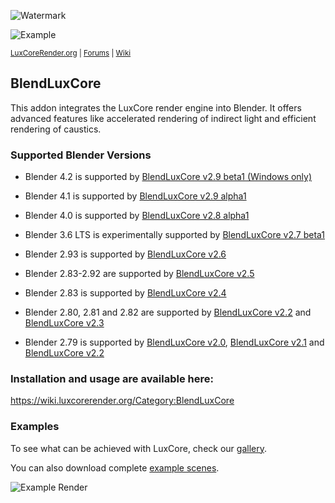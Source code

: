 ![Watermark](https://github.com/LuxCoreRender/BlendLuxCore/blob/master/luxcorerender-logo_orange_grey-shiny.png)

![Example](https://github.com/LuxCoreRender/BlendLuxCore/blob/master/luxcorerender_caustics_scene.jpg)

<sup> [LuxCoreRender.org](https://luxcorerender.org/) | [Forums](https://forums.luxcorerender.org/) | [Wiki](http://wiki.luxcorerender.org/LuxCoreRender_Wiki) </sup>

## BlendLuxCore

This addon integrates the LuxCore render engine into Blender. It offers advanced features like accelerated rendering of indirect light and efficient rendering of caustics.

### Supported Blender Versions

* Blender 4.2 is supported by [BlendLuxCore v2.9 beta1 (Windows only)](https://github.com/LuxCoreRender/BlendLuxCore/releases/tag/blendluxcore_v2.9beta1)

* Blender 4.1 is supported by [BlendLuxCore v2.9 alpha1](https://github.com/LuxCoreRender/BlendLuxCore/releases/tag/blendluxcore_v2.9alpha1)

* Blender 4.0 is supported by [BlendLuxCore v2.8 alpha1](https://github.com/LuxCoreRender/BlendLuxCore/releases/tag/blendluxcore_v2.8alpha1)

* Blender 3.6 LTS is experimentally supported by [BlendLuxCore v2.7 beta1](https://github.com/LuxCoreRender/BlendLuxCore/releases/tag/blendluxcore_v2.7beta1)

* Blender 2.93 is supported by [BlendLuxCore v2.6](https://github.com/LuxCoreRender/BlendLuxCore/releases/tag/blendluxcore_v2.6)

* Blender 2.83-2.92 are supported by [BlendLuxCore v2.5](https://github.com/LuxCoreRender/BlendLuxCore/releases/tag/blendluxcore_v2.5)

* Blender 2.83 is supported by [BlendLuxCore v2.4](https://github.com/LuxCoreRender/BlendLuxCore/releases/tag/blendluxcore_v2.4)

* Blender 2.80, 2.81 and 2.82 are supported by [BlendLuxCore v2.2](https://github.com/LuxCoreRender/BlendLuxCore/releases/tag/blendluxcore_v2.2) and [BlendLuxCore v2.3](https://github.com/LuxCoreRender/BlendLuxCore/releases/tag/blendluxcore_v2.3)
 
* Blender 2.79 is supported by [BlendLuxCore v2.0](https://github.com/LuxCoreRender/BlendLuxCore/releases/tag/blendluxcore_v2.0), [BlendLuxCore v2.1](https://github.com/LuxCoreRender/BlendLuxCore/releases/tag/blendluxcore_v2.1) and [BlendLuxCore v2.2](https://github.com/LuxCoreRender/BlendLuxCore/releases/tag/blendluxcore_v2.2)

### Installation and usage are available here:
https://wiki.luxcorerender.org/Category:BlendLuxCore

### Examples

To see what can be achieved with LuxCore, check our [gallery](https://luxcorerender.org/gallery/).  

You can also download complete [example scenes](https://luxcorerender.org/example-scenes/).

![Example Render](https://luxcorerender.org/wp-content/uploads/2019/10/dark_mode.jpg)
